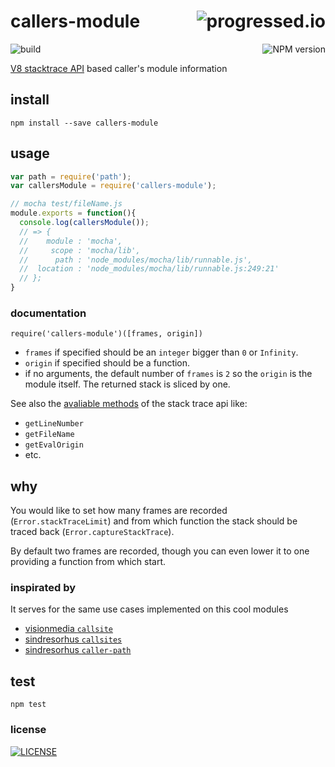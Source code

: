 # callers-module [<img alt="progressed.io" src="http://progressed.io/bar/99" align="right"/>](https://github.com/fehmicansaglam/progressed.io)

[<img alt="build" src="http://img.shields.io/travis/stringparser/callers-module/master.svg?style=flat-square" align="left"/>](https://travis-ci.org/stringparser/callers-module/builds)
[<img alt="NPM version" src="http://img.shields.io/npm/v/callers-module.svg?style=flat-square" align="right"/>](http://www.npmjs.org/package/callers-module)
<br>

[V8 stacktrace API](https://code.google.com/p/v8/wiki/JavaScriptStackTraceApi) based caller's module information

## install

    npm install --save callers-module

## usage

```js
var path = require('path');
var callersModule = require('callers-module');

// mocha test/fileName.js
module.exports = function(){
  console.log(callersModule());
  // => {
  //    module : 'mocha',
  //     scope : 'mocha/lib',
  //      path : 'node_modules/mocha/lib/runnable.js',
  //  location : 'node_modules/mocha/lib/runnable.js:249:21'
  // };
}
```

### documentation

`require('callers-module')([frames, origin])`

 - `frames` if specified should be an `integer` bigger than `0` or `Infinity`.
 - `origin` if specified should be a function.
 - if no arguments, the default number of `frames` is `2` so the `origin` is the module itself. The returned stack is sliced by one.

See also the [avaliable methods](https://code.google.com/p/v8/wiki/JavaScriptStackTraceApi) of the stack trace api like:
 - `getLineNumber`
 - `getFileName`
 - `getEvalOrigin`
 - etc.

## why

You would like to set how many frames are recorded (`Error.stackTraceLimit`) and from which function the stack should be traced back (`Error.captureStackTrace`).

By default two frames are recorded, though you can even lower it to one providing a function from which start.

### inspirated by

It serves for the same use cases implemented on this cool modules

 - [visionmedia `callsite`](https://github.com/visionmedia/callsite)
 - [sindresorhus `callsites`](https://github.com/sindresorhus/callsites)
 - [sindresorhus `caller-path`](https://github.com/sindresorhus/caller-path)

## test

    npm test

### license

[<img alt="LICENSE" src="http://img.shields.io/npm/l/callers-module.svg?style=flat-square"/>](http://opensource.org/licenses/MIT)

